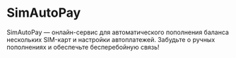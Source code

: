 # SimAutoPay
SimAutoPay — онлайн-сервис для автоматического пополнения баланса нескольких SIM-карт и настройки автоплатежей. Забудьте о ручных пополнениях и обеспечьте бесперебойную связь!
